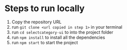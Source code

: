 # Steps to run locally

1. Copy the repository URL
2. run `git clone <url copied in step 1>` in your terminal
3. run `cd selectcategory-ui` to into the project folder
4. run `npm install` to install all the dependencies
5. run `npm start` to start the project

